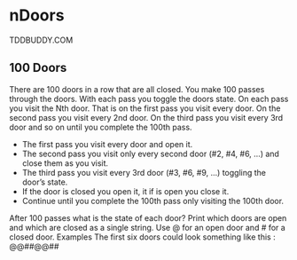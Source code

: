 # nDoors
TDDBUDDY.COM
## 100 Doors
There are 100 doors in a row that are all closed. You make 100 passes through the doors. With each pass you toggle
the doors state. On each pass you visit the Nth door. That is on the first pass you visit every door. On the second pass
you visit every 2nd door. On the third pass you visit every 3rd door and so on until you complete the 100th pass.

- The first pass you visit every door and open it.
- The second pass you visit only every second door (#2, #4, #6, …) and close them as you visit.
- The third pass you visit every 3rd door (#3, #6, #9, …) toggling the door’s state.
- If the door is closed you open it, it if is open you close it.
- Continue until you complete the 100th pass only visiting the 100th door.

After 100 passes what is the state of each door?
Print which doors are open and which are closed as a single string.
Use @ for an open door and # for a closed door.
Examples
The first six doors could look something like this : @@##@@##
